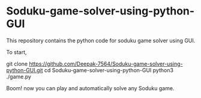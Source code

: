 # Soduku-game-solver-using-python-GUI
This repository contains the python code for soduku game solver using GUI.

To start,

git clone https://github.com/Deepak-7564/Soduku-game-solver-using-python-GUI.git
cd Soduku-game-solver-using-python-GUI
python3 ./game.py

Boom! now you can play and automatically solve any Soduku game.
